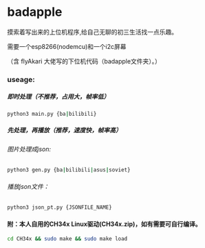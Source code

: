 # badapple
摸索着写出来的上位机程序,给自己无聊的初三生活找一点乐趣。

需要一个esp8266(nodemcu)和一个i2c屏幕

（含 flyAkari 大佬写的下位机代码（badapple文件夹）。）

### useage:

##### 即时处理（不推荐，占用大，帧率低）

```bash
python3 main.py {ba|bilibili}
```

##### 先处理，再播放（推荐，速度快，帧率高）

###### 图片处理成json:

```bash
python3 gen.py {ba|bilibili|asus|soviet}
```

###### 播放json文件：

```bash
python3 json_pt.py {JSONFILE_NAME}
```

#### 附：本人自用的CH34x Linux驱动(CH34x.zip)，如有需要可自行编译。

```bash
cd CH34x && sudo make && sudo make load
```

